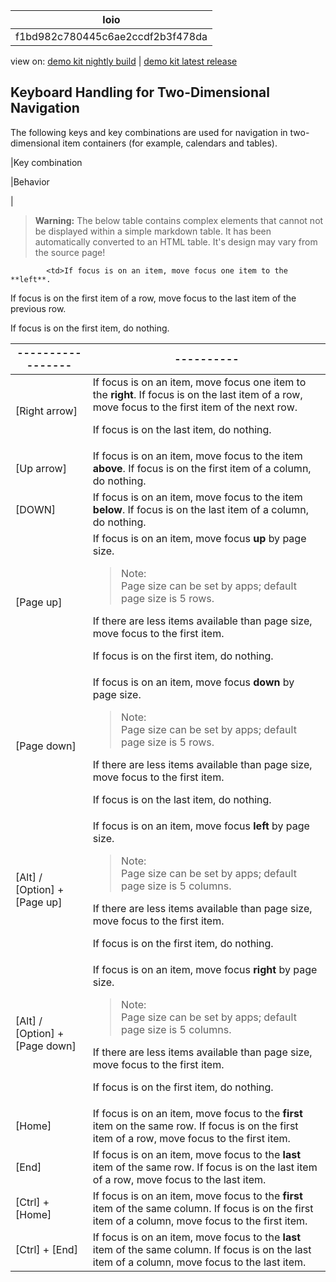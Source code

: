 <!-- loiof1bd982c780445c6ae2ccdf2b3f478da -->

| loio |
| -----|
| f1bd982c780445c6ae2ccdf2b3f478da |

<div id="loio">

view on: [demo kit nightly build](https://openui5nightly.hana.ondemand.com/#/topic/f1bd982c780445c6ae2ccdf2b3f478da) | [demo kit latest release](https://openui5.hana.ondemand.com/#/topic/f1bd982c780445c6ae2ccdf2b3f478da)</div>

## Keyboard Handling for Two-Dimensional Navigation

The following keys and key combinations are used for navigation in two-dimensional item containers \(for example, calendars and tables\).

|Key combination

|Behavior

|
 > **Warning:** The below table contains complex elements that cannot not be displayed within a simple markdown table. It has been automatically converted to an HTML table. It's design may vary from the source page!

<table>
	<thead>
		<tr>
			<th>-----------------</th>
			<th>----------</th>
		</tr>
	</thead>
	<tbody>

			<td>If focus is on an item, move focus one item to the **left**.
If focus is on the first item of a row, move focus to the last item of the previous row.

If focus is on the first item, do nothing.
			</td>
		</tr>
		<tr>
			<td> [Right arrow\]
			</td>
			<td>If focus is on an item, move focus one item to the **right**.
If focus is on the last item of a row, move focus to the first item of the next row.

If focus is on the last item, do nothing.
			</td>
		</tr>
		<tr>
			<td> [Up arrow\]
			</td>
			<td>If focus is on an item, move focus to the item **above**.
If focus is on the first item of a column, do nothing.
			</td>
		</tr>
		<tr>
			<td> [DOWN\]
			</td>
			<td>If focus is on an item, move focus to the item **below**.
If focus is on the last item of a column, do nothing.
			</td>
		</tr>
		<tr>
			<td>[Page up\]
			</td>
			<td>If focus is on an item, move focus **up** by page size.
 > Note:  
 > Page size can be set by apps; default page size is 5 rows.

If there are less items available than page size, move focus to the first item.

If focus is on the first item, do nothing.
			</td>
		</tr>
		<tr>
			<td>[Page down\]
			</td>
			<td>If focus is on an item, move focus **down** by page size.
 > Note:  
 > Page size can be set by apps; default page size is 5 rows.

If there are less items available than page size, move focus to the first item.

If focus is on the last item, do nothing.
			</td>
		</tr>
		<tr>
			<td> [Alt\] / [Option\] + [Page up\] 
			</td>
			<td>If focus is on an item, move focus **left** by page size.
 > Note:  
 > Page size can be set by apps; default page size is 5 columns.

If there are less items available than page size, move focus to the first item.

If focus is on the first item, do nothing.
			</td>
		</tr>
		<tr>
			<td> [Alt\] / [Option\] + [Page down\] 
			</td>
			<td>If focus is on an item, move focus **right** by page size.
 > Note:  
 > Page size can be set by apps; default page size is 5 columns.

If there are less items available than page size, move focus to the first item.

If focus is on the first item, do nothing.
			</td>
		</tr>
		<tr>
			<td>[Home\]
			</td>
			<td>If focus is on an item, move focus to the **first** item on the same row.
If focus is on the first item of a row, move focus to the first item.
			</td>
		</tr>
		<tr>
			<td>[End\]
			</td>
			<td>If focus is on an item, move focus to the **last** item of the same row.
If focus is on the last item of a row, move focus to the last item.
			</td>
		</tr>
		<tr>
			<td> [Ctrl\] + [Home\] 
			</td>
			<td>If focus is on an item, move focus to the **first** item of the same column.
If focus is on the first item of a column, move focus to the first item.
			</td>
		</tr>
		<tr>
			<td> [Ctrl\] + [End\] 
			</td>
			<td>If focus is on an item, move focus to the **last** item of the same column.
If focus is on the last item of a column, move focus to the last item.
			</td>
		</tr>
	</tbody>
</table>


